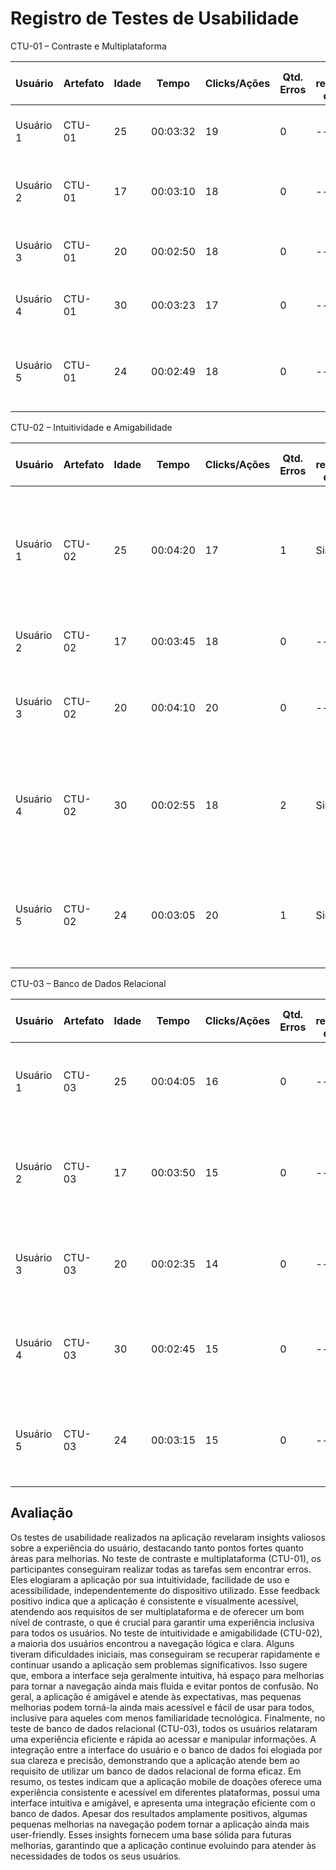 # Registro de Testes de Usabilidade

CTU-01 – Contraste e Multiplataforma

|Usuário	|Artefato	|Idade	|Tempo	|Clicks/Ações	|Qtd. Erros	|Se recuperou do erro	|Comentários e observações|
| --- 	| --- 	| --- | --- | ---  | --- | --- | --- |
|Usuário 1	|CTU-01	|25	|00:03:32	|19	|0	|---	|Usuário achou a aplicação intuitiva|
|Usuário 2	|CTU-01	|17	|00:03:10	|18	|0	|---	|Usuário achou a aplicação fácil de acessar|
|Usuário 3	|CTU-01	|20	|00:02:50	|18	|0	|---	|Usuário achou acessível o teste|
|Usuário 4	|CTU-01	|30	|00:03:23	|17	|0	|---	|Usuário achou intuitivo, fácil e didático|
|Usuário 5	|CTU-01	|24	|00:02:49	|18	|0	|---	|Usuário achou o cadastro de fácil acesso, página limpa e intuitiva|

CTU-02 – Intuitividade e Amigabilidade

|Usuário	|Artefato	|Idade	|Tempo	|Clicks/Ações	|Qtd. Erros	|Se recuperou do erro	|Comentários e observações|
| --- 	| --- 	| --- | --- | ---  | --- | --- | --- |
|Usuário 1	|CTU-02	|25	|00:04:20	|17	|1	|Sim	|Usuário teve dificuldade na navegação inicial, mas conseguiu se recuperar e achou a aplicação amigável|
|Usuário 2	|CTU-02	|17	|00:03:45	|18	|0	|---	|Usuário achou a navegação lógica e clara|
|Usuário 3	|CTU-02	|20	|00:04:10	|20	|0	|---	|Usuário não encontrou dificuldades e achou a interface intuitiva|
|Usuário 4	|CTU-02	|30	|00:02:55	|18	|2	|Sim	|Usuário teve alguns problemas, mas conseguiu resolver e achou a aplicação amigável|
|Usuário 5	|CTU-02	|24	|00:03:05	|20	|1	|Sim	|Usuário achou a interface confusa inicialmente, mas se adaptou rapidamente|

CTU-03 – Banco de Dados Relacional

|Usuário	|Artefato	|Idade	|Tempo	|Clicks/Ações	|Qtd. Erros	|Se recuperou do erro	|Comentários e observações|
| --- 	| --- 	| --- | --- | ---  | --- | --- | --- |
|Usuário 1	|CTU-03	|25	|00:04:05	|16	|0	|---	|Usuário achou a integração com o banco de dados eficiente|
|Usuário 2	|CTU-03	|17	|00:03:50	|15	|0	|---	|Usuário achou que as informações foram apresentadas de forma clara e precisa|
|Usuário 3	|CTU-03	|20	|00:02:35	|14	|0	|---	|Usuário não encontrou problemas com a exibição de dados|
|Usuário 4	|CTU-03	|30	|00:02:45	|15	|0	|---	|Usuário ficou satisfeito com a rapidez das operações de banco de dados|
|Usuário 5	|CTU-03	|24	|00:03:15	|15	|0	|---	|Usuário achou que a interface e o banco de dados estavam bem integrados|

## Avaliação

Os testes de usabilidade realizados na aplicação revelaram insights valiosos sobre a experiência do usuário, destacando tanto pontos fortes quanto áreas para melhorias.
No teste de contraste e multiplataforma (CTU-01), os participantes conseguiram realizar todas as tarefas sem encontrar erros. Eles elogiaram a aplicação por sua intuitividade, facilidade de uso e acessibilidade, independentemente do dispositivo utilizado. Esse feedback positivo indica que a aplicação é consistente e visualmente acessível, atendendo aos requisitos de ser multiplataforma e de oferecer um bom nível de contraste, o que é crucial para garantir uma experiência inclusiva para todos os usuários.
No teste de intuitividade e amigabilidade (CTU-02), a maioria dos usuários encontrou a navegação lógica e clara. Alguns tiveram dificuldades iniciais, mas conseguiram se recuperar rapidamente e continuar usando a aplicação sem problemas significativos. Isso sugere que, embora a interface seja geralmente intuitiva, há espaço para melhorias para tornar a navegação ainda mais fluida e evitar pontos de confusão. No geral, a aplicação é amigável e atende às expectativas, mas pequenas melhorias podem torná-la ainda mais acessível e fácil de usar para todos, inclusive para aqueles com menos familiaridade tecnológica.
Finalmente, no teste de banco de dados relacional (CTU-03), todos os usuários relataram uma experiência eficiente e rápida ao acessar e manipular informações. A integração entre a interface do usuário e o banco de dados foi elogiada por sua clareza e precisão, demonstrando que a aplicação atende bem ao requisito de utilizar um banco de dados relacional de forma eficaz.
Em resumo, os testes indicam que a aplicação mobile de doações oferece uma experiência consistente e acessível em diferentes plataformas, possui uma interface intuitiva e amigável, e apresenta uma integração eficiente com o banco de dados. Apesar dos resultados amplamente positivos, algumas pequenas melhorias na navegação podem tornar a aplicação ainda mais user-friendly. Esses insights fornecem uma base sólida para futuras melhorias, garantindo que a aplicação continue evoluindo para atender às necessidades de todos os seus usuários.

